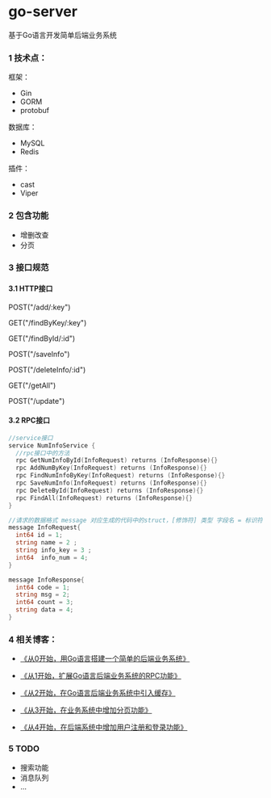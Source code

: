 # go-server

基于Go语言开发简单后端业务系统

### 1 技术点：

框架：

- Gin
- GORM
- protobuf

数据库：

- MySQL
- Redis

插件：

- cast
- Viper

### 2 包含功能

- 增删改查
- 分页

### 3 接口规范

#### 3.1 HTTP接口

POST("/add/:key")

GET("/findByKey/:key")

GET("/findById/:id")

POST("/saveInfo")

POST("/deleteInfo/:id")

GET("/getAll")

POST("/update")


#### 3.2 RPC接口


```go
//service接口
service NumInfoService {
  //rpc接口中的方法
  rpc GetNumInfoById(InfoRequest) returns (InfoResponse){}
  rpc AddNumByKey(InfoRequest) returns (InfoResponse){}
  rpc FindNumInfoByKey(InfoRequest) returns (InfoResponse){}
  rpc SaveNumInfo(InfoRequest) returns (InfoResponse){}
  rpc DeleteById(InfoRequest) returns (InfoResponse){}
  rpc FindAll(InfoRequest) returns (InfoResponse){}
}

//请求的数据格式 message 对应生成的代码中的struct，[修饰符] 类型 字段名 = 标识符
message InfoRequest{
  int64 id = 1;
  string name = 2 ;
  string info_key = 3 ;
  int64  info_num = 4;
}

message InfoResponse{
  int64 code = 1;
  string msg = 2;
  int64 count = 3;
  string data = 4;
}
```


### 4 相关博客：

- [《从0开始，用Go语言搭建一个简单的后端业务系统》](https://blog.csdn.net/Mr_YanMingXin/article/details/125294855)

- [《从1开始，扩展Go语言后端业务系统的RPC功能》](https://blog.csdn.net/Mr_YanMingXin/article/details/125317457)

- [《从2开始，在Go语言后端业务系统中引入缓存》](https://blog.csdn.net/Mr_YanMingXin/article/details/125365686)

- [《从3开始，在业务系统中增加分页功能》](https://blog.csdn.net/Mr_YanMingXin/article/details/125420590)

- [《从4开始，在后端系统中增加用户注册和登录功能》](https://blog.csdn.net/Mr_YanMingXin/article/details/125904753)

### 5 TODO

- 搜索功能
- 消息队列
- ...
